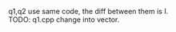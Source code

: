 q1,q2 use same code, the diff between them is I.                            
TODO: q1.cpp change into vector.
